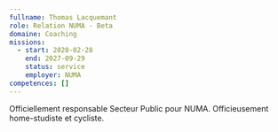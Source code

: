 ```yaml
---
fullname: Thomas Lacquemant
role: Relation NUMA - Beta
domaine: Coaching
missions:
  - start: 2020-02-28
    end: 2027-09-29
    status: service
    employer: NUMA
competences: []
---
```

Officiellement responsable Secteur Public pour NUMA. Officieusement home-studiste et cycliste. 